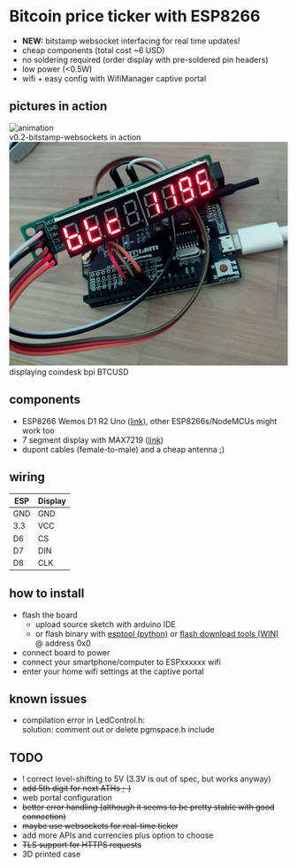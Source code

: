 # Bitcoin price ticker with ESP8266

* **NEW:** bitstamp websocket interfacing for real time updates!
* cheap components (total cost ~6 USD)
* no soldering required (order display with pre-soldered pin headers)
* low power (<0.5W)
* wifi + easy config with WifiManager captive portal

## pictures in action
![animation](https://thumbs.gfycat.com/TeemingSoggyAfricanporcupine-size_restricted.gif)  
v0.2-bitstamp-websockets in action  
![picture](btc-ticker-esp8266.jpg)
displaying coindesk bpi BTCUSD

## components
* ESP8266 Wemos D1 R2 Uno ([link](https://www.aliexpress.com/item/WeMos-D1R2-analog-WiFi-D1-R2-integration-of-ESP8266-32Mb-flash-form-factor-for-Ard-Uno/32739176923.html)), other ESP8266s/NodeMCUs might work too
* 7 segment display with MAX7219 ([link](https://www.aliexpress.com/wholesale?catId=0&initiative_id=SB_20170409112750&SearchText=max7219+display))
* dupont cables (female-to-male) and a cheap antenna ;)

## wiring

ESP | Display
--- | ---
GND | GND
3.3 | VCC
D6  | CS
D7  | DIN
D8  | CLK

## how to install
- flash the board
  * upload source sketch with arduino IDE
  * or flash binary with [esptool (python)](https://github.com/espressif/esptool) or [flash download tools (WIN)](https://espressif.com/en/support/download/other-tools) @ address 0x0
- connect board to power 
- connect your smartphone/computer to ESPxxxxxx wifi
- enter your home wifi settings at the captive portal

## known issues

- compilation error in LedControl.h:  
solution: comment out or delete pgmspace.h include


## TODO

* ! correct level-shifting to 5V (3.3V is out of spec, but works anyway)
* ~~add 5th digit for next ATHs ;-)~~
* web portal configuration 
* ~~better error handling (although it seems to be pretty stable with good connection)~~
* ~~maybe use websockets for real-time ticker~~
* add more APIs and currencies plus option to choose
* ~~TLS support for HTTPS requests~~
* 3D printed case

